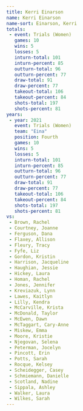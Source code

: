 ```yaml
---
title: Kerri Einarson
name: Kerri Einarson
name-sort: Einarson, Kerri
totals:
 - event: Trials (Women)
   games: 10
   wins: 5
   losses: 5
   inturn-total: 101
   inturn-percent: 85
   outturn-total: 96
   outturn-percent: 77
   draw-total: 91
   draw-percent: 77
   takeout-total: 106
   takeout-percent: 84
   shots-total: 197
   shots-percent: 81
years:
 - year: 2021
   event: Trials (Women)
   team: "Eina"
   position: Fourth
   games: 10
   wins: 5
   losses: 5
   inturn-total: 101
   inturn-percent: 85
   outturn-total: 96
   outturn-percent: 77
   draw-total: 91
   draw-percent: 77
   takeout-total: 106
   takeout-percent: 84
   shots-total: 197
   shots-percent: 81
vs:
 - Brown, Rachel
 - Courtney, Joanne
 - Ferguson, Dana
 - Flaxey, Allison
 - Fleury, Tracy
 - Fyfe, Liz
 - Gordon, Kristin
 - Harrison, Jacqueline
 - Haughian, Jessie
 - Hickey, Laura
 - Homan, Rachel
 - Jones, Jennifer
 - Kreviazuk, Lynn
 - Lawes, Kaitlyn
 - Lilly, Kendra
 - McCarville, Krista
 - McDonald, Taylor
 - McEwen, Dawn
 - McTaggart, Cary-Anne
 - Miskew, Emma
 - Moore, Kristie
 - Njegovan, Selena
 - Peterman, Jocelyn
 - Pincott, Erin
 - Potts, Sarah
 - Rocque, Kelsey
 - Scheidegger, Casey
 - Schmiemann, Danielle
 - Scotland, Nadine
 - Sippala, Ashley
 - Walker, Laura
 - Wilkes, Sarah
---
```

